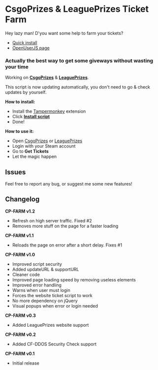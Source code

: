 # CsgoPrizes & LeaguePrizes Ticket Farm
Hey lazy man! D'you want some help to farm your tickets?

- [Quick install](https://github.com/DeathMiner/CsgoPrizes-LeaguePrizes-Ticket-Farm/raw/master/csgoprizes-leagueprizes-ticket-farm.user.js)
- [OpenUserJS page](https://openuserjs.org/scripts/DeathMiner/CsgoPrizes_LeaguePrizes_Ticket_Farm)

### Actually the best way to get some giveways without wasting your time

Working on **[CsgoPrizes](http://csgoprizes.com)** & **[LeaguePrizes](http://leagueprizes.com)**.

This script is now updating automatically, you don't need to go & check updates by yourself.

**How to install:**
- Install the [Tampermonkey](http://tampermonkey.net/) extension
- Click **[Install script](https://github.com/DeathMiner/CsgoPrizes-LeaguePrizes-Ticket-Farm/raw/master/csgoprizes-leagueprizes-ticket-farm.user.js)**
- Done!

**How to use it:**
- Open [CsgoPrizes](http://csgoprizes.com) or [LeaguePrizes](http://leagueprizes.com)
- Login with your Steam account
- Go to **Get Tickets**
- Let the magic happen

## Issues
Feel free to report any bug, or suggest me some new features!

## Changelog

**CP-FARM v1.2**
+ Refresh on high server traffic. Fixed #2
+ Removes more stuff on the page for a faster loading

**CP-FARM v1.1**
+ Reloads the page on error after a short delay. Fixes #1

**CP-FARM v1.0**
+ Improved script security
+ Added updateURL & supportURL
+ Cleaner code
+ Improved page loading speed by removing useless elements
+ Improved error handling
+ Warns when user must login
+ Forces the website ticket script to work
+ No more dependency on jQuery
+ Visual popups when error or login needed

**CP-FARM v0.3**
+ Added LeaguePrizes website support

**CP-FARM v0.2**
+ Added CF-DDOS Security Check support

**CP-FARM v0.1**
- Initial release
